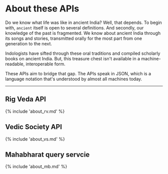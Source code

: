 # About these APIs

Do we know what life was like in ancient India? Well, that depends. To begin with, `ancient` itself is open to several definitions. And secondly, our knowledge of the past is fragmented. We know about ancient India through its songs and stories, transmitted orally for the most part from one generation to the next.

Indologists have sifted through these oral traditions and compiled scholarly books on ancient India. But, this treasure chest isn't available in a machine-readable, interoperable form. 

These APIs aim to bridge that gap. The APIs speak in JSON, which is a language notation that's understood by almost all machines today.

<hr/>

## Rig Veda API

{% include 'about_rv.md' %}

## Vedic Society API

{% include 'about_vs.md' %}

## Mahabharat query servcie

{% include 'about_mb.md' %}